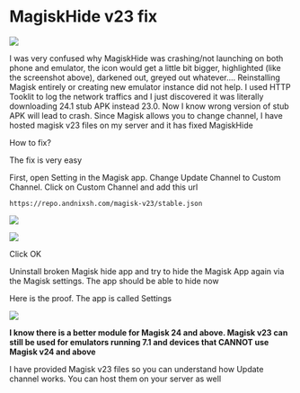 # MagiskHide v23 fix

![](https://i.imgur.com/gaALGAW.png)

I was very confused why MagiskHide was crashing/not launching on both phone and emulator, the icon would get a little bit bigger, highlighted (like the screenshot above), darkened out, greyed out whatever.... Reinstalling Magisk entirely or creating new emulator instance did not help. I used HTTP Tooklit to log the network traffics and I just discovered it was literally downloading 24.1 stub APK instead 23.0. Now I know wrong version of stub APK will lead to crash. Since Magisk allows you to change channel, I have hosted magisk v23 files on my server and it has fixed MagiskHide

How to fix?

The fix is very easy

First, open Setting in the Magisk app. Change Update Channel to Custom Channel. Click on Custom Channel and add this url

`https://repo.andnixsh.com/magisk-v23/stable.json`

![](https://i.imgur.com/iRk3QED.png)

![](https://i.imgur.com/eYqNjJd.png)

Click OK

Uninstall broken Magisk hide app and try to hide the Magisk App again via the Magisk settings. The app should be able to hide now

Here is the proof. The app is called Settings

![](https://i.imgur.com/FhzzuIv.png)

**I know there is a better module for Magisk 24 and above. Magisk v23 can still be used for emulators running 7.1 and devices that CANNOT use Magisk v24 and above**

I have provided Magisk v23 files so you can understand how Update channel works. You can host them on your server as well